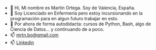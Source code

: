- 👋 Hi, Mi nombre es Martín Ortega. Soy de Valencia, España.
- 👀 Soy Licenciado en Enfermería pero estoy incursionando en la programación para en algun futuro trabajar en esto.
- 💾 Por ahora de forma autodidacta: cursos de Python, Bash, algo de Ciencia de Datos... y continuando de a poco.
- 📫 mrtn.bo@gmail.com
- 📫 [Linkedin](https://www.linkedin.com/in/martin-b-ortega/)
